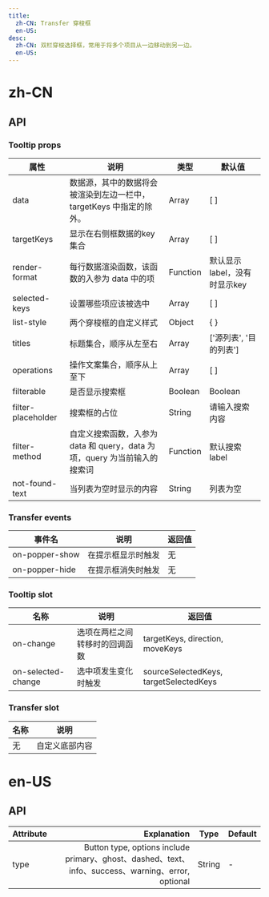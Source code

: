 ```yaml
---
title:
  zh-CN: Transfer 穿梭框
  en-US:
desc:
  zh-CN: 双栏穿梭选择框，常用于将多个项目从一边移动到另一边。
  en-US:
---
```

# zh-CN

## API

### Tooltip props

| 属性               | 说明                                                                      | 类型     | 默认值                       |
| ------------------ | ------------------------------------------------------------------------- | -------- | ---------------------------- |
| data               | 数据源，其中的数据将会被渲染到左边一栏中，targetKeys 中指定的除外。       | Array    | [ ]                          |
| targetKeys         | 显示在右侧框数据的key集合                                                 | Array    | [ ]                          |
| render-format      | 每行数据渲染函数，该函数的入参为 data 中的项                              | Function | 默认显示label，没有时显示key |
| selected-keys      | 设置哪些项应该被选中                                                      | Array    | [ ]                          |
| list-style         | 两个穿梭框的自定义样式                                                    | Object   | { }                          |
| titles             | 标题集合，顺序从左至右                                                    | Array    | ['源列表', '目的列表']       |
| operations         | 操作文案集合，顺序从上至下                                                | Array    | [ ]                          |
| filterable         | 是否显示搜索框                                                            | Boolean  | Boolean                      |
| filter-placeholder | 搜索框的占位                                                              | String   | 请输入搜索内容               |
| filter-method      | 自定义搜索函数，入参为 data 和 query，data 为项，query 为当前输入的搜索词 | Function | 默认搜索label                |
| not-found-text     | 当列表为空时显示的内容                                                    | String   | 列表为空                     |


### Transfer events

| 事件名         | 说明               | 返回值 |
| -------------- | ------------------ | ------ |
| on-popper-show | 在提示框显示时触发 | 无     |
| on-popper-hide | 在提示框消失时触发 | 无     |

### Tooltip slot
| 名称               | 说明                           | 返回值                                 |
| ------------------ | ------------------------------ | -------------------------------------- |
| on-change          | 选项在两栏之间转移时的回调函数 | targetKeys, direction, moveKeys        |
| on-selected-change | 选中项发生变化时触发           | sourceSelectedKeys, targetSelectedKeys |

### Transfer slot
| 名称 | 说明           |
| ---- | -------------- |
| 无   | 自定义底部内容 |




# en-US

## API
| Attribute        | Explanation    |  Type  | Default|
| --------   | -----:   | ---- | ---- |
| type        | Button type, options include primary、ghost、dashed、text、info、success、warning、error, optional      |   String   | -|
